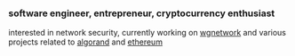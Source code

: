 ### software engineer, entrepreneur, cryptocurrency enthusiast

interested in network security, currently working on [wgnetwork](https://github.com/zyablitsev/wgnetwork) and various projects related to [algorand](https://www.algorand.com) and [ethereum](https://ethereum.org/)
